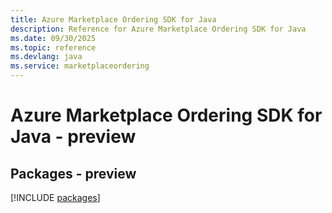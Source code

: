 ```yaml
---
title: Azure Marketplace Ordering SDK for Java
description: Reference for Azure Marketplace Ordering SDK for Java
ms.date: 09/30/2025
ms.topic: reference
ms.devlang: java
ms.service: marketplaceordering
---
```

# Azure Marketplace Ordering SDK for Java - preview
## Packages - preview
[!INCLUDE [packages](marketplace-ordering-index.md)]